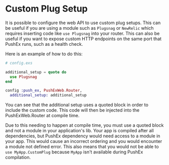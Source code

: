# Custom Plug Setup

It is possible to configure the web API to use custom plug setups. This can be useful if you are using a module such as `Plugsnag` or `NewRelic` which requires inserting code like `use Plugsnag` into your router. This can also be useful if you want to expose custom HTTP endpoints on the same port that PushEx runs, such as a health check.

Here is an example of how to do this:

```elixir
# config.exs

additional_setup = quote do
  use Plugsnag
end

config :push_ex, PushExWeb.Router,
  additional_setup: additional_setup
```

You can see that the additional setup uses a quoted block in order to include the custom code. This code will then be injected into the PushExWeb.Router at compile time.

Due to this needing to happen at compile time, you must use a quoted block and not a module in your application's lib. Your app is compiled after all dependencies, but PushEx dependency would need access to a module in your app. This would cause an incorrect ordering and you would encounter a module not defined error. This also means that you would not be able to `use MyApp.CustomPlug` because `MyApp` isn't available during PushEx compilation.
